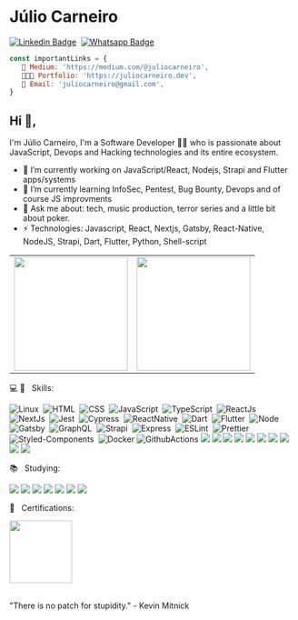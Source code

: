  # Júlio Carneiro

[![Linkedin Badge](https://img.shields.io/badge/-LinkedIn-0077B5?style=for-the-badge&logo=Linkedin&logoColor=white&link=https://www.linkedin.com/in/juliocarneiro)](https://www.linkedin.com/in/juliocarneiro/)&nbsp;
[![Whatsapp Badge](https://img.shields.io/badge/-Whatsapp-2DB540?style=for-the-badge&labelColor=whatsapp&logo=whatsapp&logoColor=white&link=https://api.whatsapp.com/send?phone=5511953121823&text=Olá%20Júlio!%20Vi%20seu%20perfil%20no%20Github%20e%20gostaria%20de%20entrar%20em%20contato%20com%20você)](https://api.whatsapp.com/send?phone=5511953121823&text=Olá%20Júlio!%20Vi%20seu%20perfil%20no%20Github%20e%20gostaria%20de%20entrar%20em%20contato%20com%20você)&nbsp;

```js
const importantLinks = {
   📒 Medium: 'https://medium.com/@juliocarneiro', 
   👨🏻‍💻 Portfolio: 'https://juliocarneiro.dev',
   👋 Email: 'juliocarneiro@gmail.com',
}
```

## Hi 👋,

I'm Júlio Carneiro, I'm a Software Developer 👨‍💻 who is passionate about JavaScript, Devops and Hacking technologies and its entire ecosystem.

- 🔭 I’m currently working on JavaScript/React, Nodejs, Strapi and Flutter apps/systems
- 🌱 I’m currently learning InfoSec, Pentest, Bug Bounty, Devops and of course JS improvments
- 💬 Ask me about: tech, music production, terror series and a little bit about poker.
- ⚡ Technologies: Javascript, React, Nextjs, Gatsby, React-Native, NodeJS, Strapi, Dart, Flutter, Python, Shell-script

<table align="center">
  <row>
    <td>
     <!-- Card -->
      <img height='200' src='https://github-readme-stats.vercel.app/api/top-langs/?username=juliocarneiro&layout=compact&theme=default_repocard'>
    </td>
    <td>
      <img height='200' src='https://github-readme-stats.vercel.app/api?username=juliocarneiro&show_icons=true&theme=default_repocard'>
    </td>
  </row>
</table> 

💻 📱 &nbsp; Skills: <br/>

![Linux](https://img.shields.io/badge/-Linux-EA5E5E?style=for-the-badge&logoColor=fff&logo=linux)&nbsp;
![HTML](https://img.shields.io/badge/-HTML-E44D25?style=for-the-badge&logoColor=fff&logo=html5)&nbsp;
![CSS](https://img.shields.io/badge/-CSS-254DE6?style=for-the-badge&logoColor=fff&logo=css3)&nbsp;
![JavaScript](https://img.shields.io/badge/JavaScript-F7DF1E?style=for-the-badge&logo=javascript&logoColor=black)&nbsp;
![TypeScript](https://img.shields.io/badge/typescript%20-%23007acc.svg?&style=for-the-badge&logo=typescript&logoColor=white)&nbsp;
![ReactJs](https://img.shields.io/badge/-React.js-18BCEE?style=for-the-badge&logoColor=fff&logo=react)&nbsp;
![NextJs](https://img.shields.io/badge/next.js-000000?style=for-the-badge&logo=next.js&logoColor=white)&nbsp;
![Jest](https://img.shields.io/badge/Jest-cdcdcd?style=for-the-badge&logo=jest&logoColor=red&color=yellow)&nbsp;
![Cypress](https://img.shields.io/badge/-Cypress-EA5E5E?style=for-the-badge&logoColor=fff&logo=cypress)&nbsp;
![ReactNative](https://img.shields.io/badge/React_Native-20232A?style=for-the-badge&logo=react&logoColor=61DAFB)&nbsp;
![Dart](https://img.shields.io/badge/-Dart-18BCEE?style=for-the-badge&logoColor=fff&logo=dart)&nbsp;
![Flutter](https://img.shields.io/badge/-Flutter-18BCEE?style=for-the-badge&logoColor=fff&logo=flutter)&nbsp;
![Node](https://img.shields.io/badge/Node.js-43853D?style=for-the-badge&logo=node.js&logoColor=white)&nbsp;
![Gatsby](https://img.shields.io/badge/-Gatsby-643195?style=for-the-badge&logoColor=fff&logo=gatsby)&nbsp;
![GraphQL](https://img.shields.io/badge/-GraphQL-E034A7?style=for-the-badge&logoColor=fff&logo=graphql)&nbsp;
![Strapi](https://img.shields.io/badge/-Strapi-18BCEE?style=for-the-badge&logoColor=fff&logo=strapi)&nbsp;
![Express](https://img.shields.io/badge/-Express-18BCEE?style=for-the-badge&logoColor=fff&logo=express)&nbsp;
![ESLint](https://img.shields.io/badge/-ESLint-4B32C3?style=for-the-badge&logoColor=fff&logo=eslint)&nbsp;
![Prettier](https://img.shields.io/badge/-Prettier-EA5E5E?style=for-the-badge&logoColor=fff&logo=prettier)&nbsp;
![Styled-Components](https://img.shields.io/badge/styled--components-DB7093?style=for-the-badge&logo=styled-components&logoColor=white)&nbsp;
![Docker](https://img.shields.io/badge/Docker-2CA5E0?style=for-the-badge&logo=docker&logoColor=white)
![GithubActions](https://img.shields.io/badge/Github-Actions-61dafb?style=for-the-badge&logo=github&logoColor=white&color=282c34)
![](https://img.shields.io/badge/Babel-61dafb?style=for-the-badge&logo=babel&logoColor=yellow&color=282c34)
![](https://img.shields.io/badge/Webpack-61dafb?style=for-the-badge&logo=webpack&logoColor=61dafb&color=282c34)
![](https://img.shields.io/badge/Postman-FF6C37?style=for-the-badge&logo=Postman&logoColor=white)
![](https://img.shields.io/badge/Git-F05032?style=for-the-badge&logo=git&logoColor=white)
![](https://img.shields.io/badge/firebase-ffca28?style=for-the-badge&logo=firebase&logoColor=white)
![](https://img.shields.io/badge/Heroku-430098?style=for-the-badge&logo=heroku&logoColor=white)
![](https://img.shields.io/badge/Netlify-00C7B7?style=for-the-badge&logo=netlify&logoColor=white)
![](https://img.shields.io/badge/Material--UI-0081CB?style=for-the-badge&logo=material-ui&logoColor=white)
![](https://img.shields.io/badge/Redux-593D88?style=for-the-badge&logo=redux&logoColor=white)
![](https://img.shields.io/badge/Snyk-000000?style=for-the-badge&logo=snyk&logoColor=white)

📚 &nbsp; Studying: <br/>

![](https://img.shields.io/badge/Terraform-623CE4?style=for-the-badge&logo=terraform&logoColor=white)
![](https://img.shields.io/badge/Ansible-EE0000?style=for-the-badge&logo=ansible&logoColor=white)
![](https://img.shields.io/badge/OWASP-000000?style=for-the-badge&logo=owasp&logoColor=white)
![](https://img.shields.io/badge/SonarQube-4E9BCD?style=for-the-badge&logo=sonarqube&logoColor=white)
![](https://img.shields.io/badge/Amazon_AWS-232F3E?style=for-the-badge&logo=amazon-aws&logoColor=white)
![](https://img.shields.io/badge/Python-14354C?style=for-the-badge&logo=python&logoColor=white)
![](https://img.shields.io/badge/-Arduino-EA5E5E?style=for-the-badge&logoColor=fff&logo=arduino)

📄 &nbsp; Certifications: <br/>

<div style="display:flex;">
<img width='110' src='https://images.credly.com/size/110x110/images/af8c6b4e-fc31-47c4-8dcb-eb7a2065dc5b/I2CS__1_.png'>
</div><br />

"There is no patch for stupidity." - Kevin Mitnick
